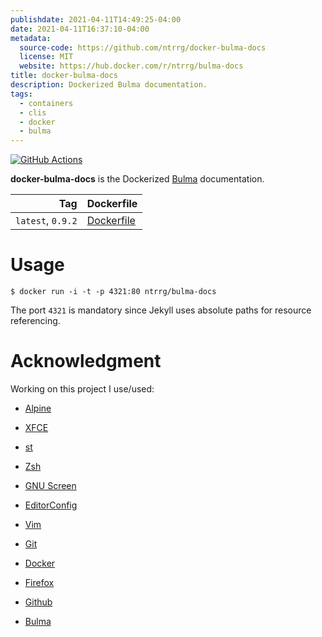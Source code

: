 ```yaml
---
publishdate: 2021-04-11T14:49:25-04:00
date: 2021-04-11T16:37:10-04:00
metadata:
  source-code: https://github.com/ntrrg/docker-bulma-docs
  license: MIT
  website: https://hub.docker.com/r/ntrrg/bulma-docs
title: docker-bulma-docs
description: Dockerized Bulma documentation.
tags:
  - containers
  - clis
  - docker
  - bulma
---
```


[![GitHub Actions](https://github.com/ntrrg/docker-bulma-docs/workflows/Docker/badge.svg)](https://github.com/ntrrg/docker-bulma-docs/actions?query=workflow:Docker)

[Bulma]: https://bulma.io/

**docker-bulma-docs** is the Dockerized [Bulma][] documentation.

| Tag | Dockerfile |
| --: | :-- |
| `latest`, `0.9.2` | [Dockerfile](https://github.com/ntrrg/docker-bulma-docs/blob/0.9.2/Dockerfile) |

# Usage

```shell-session
$ docker run -i -t -p 4321:80 ntrrg/bulma-docs
```

The port `4321` is mandatory since Jekyll uses absolute paths for resource
referencing.

# Acknowledgment

Working on this project I use/used:

* [Alpine](https://alpinelinux.org/)

* [XFCE](https://xfce.org/)

* [st](https://st.suckless.org/)

* [Zsh](http://www.zsh.org/)

* [GNU Screen](https://www.gnu.org/software/screen)

* [EditorConfig](http://editorconfig.org/)

* [Vim](https://www.vim.org/)

* [Git](https://git-scm.com/)

* [Docker](https://docker.com)

* [Firefox](https://www.mozilla.org/en-US/firefox/)

* [Github](https://github.com)

* [Bulma](https://bulma.io/)

